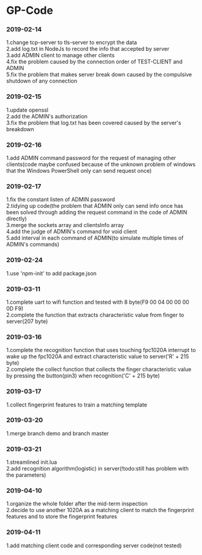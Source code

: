# GP-Code
### 2019-02-14
1.change tcp-server to tls-server to encrypt the data<br>
2.add log.txt in NodeJs to record the info that accepted by server<br>
3.add ADMIN client to manage other clients<br>
4.fix the problem caused by the connection order of TEST-CLIENT and ADMIN<br>
5.fix the problem that makes server break down caused by the compulsive shutdown of any connection<br>
### 2019-02-15
1.update openssl<br>
2.add the ADMIN's authorization<br>
3.fix the problem that log.txt has been covered caused by the server's breakdown<br>
### 2019-02-16
1.add ADMIN command password for the request of managing other clients(code maybe confused because of the unknown problem of windows that the Windows PowerShell only can send request once)<br>
### 2019-02-17
1.fix the constant listen of ADMIN password<br>
2.tidying up code(the problem that ADMIN only can send info once has been solved through adding the request command in the code of ADMIN directly)<br>
3.merge the sockets array and clientsInfo array<br>
4.add the judge of ADMIN's command for void client<br>
5.add interval in each command of ADMIN(to simulate multiple times of ADMIN's commands)<br>
### 2019-02-24
1.use 'npm-init' to add package.json<br>
### 2019-03-11
1.complete uart to wifi function and tested with 8 byte(F9 00 04 00 00 00 0D F9)<br>
2.complete the function that extracts characteristic value from finger to server(207 byte)<br> 
### 2019-03-16
1.complete the recognition function that uses touching fpc1020A interrupt to wake up the fpc1020A and extract characteristic value to server('R' + 215 byte)<br>
2.complete the collect function that collects the finger characteristic value by pressing the button(pin3) when recognition('C' + 215 byte)<br>
### 2019-03-17
1.collect fingerprint features to train a matching template<br>
### 2019-03-20
1.merge branch demo and branch master<br>
### 2019-03-21
1.streamlined init.lua<br>
2.add recognition algorithm(logistic) in server(!todo:still has problem with the parameters)<br>
### 2019-04-10
1.organize the whole folder after the mid-term inspection<br>
2.decide to use another 1020A as a matching client to match the fingerprint features and to store the fingerprint features<br>
### 2019-04-11
1.add matching client code and corresponding server code(not tested)<br>
